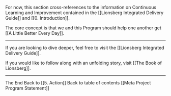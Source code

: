 For now, this section cross-references to the information on Continuous Learning and Improvement contained in the [[Lionsberg Integrated Delivery Guide]] and [[0. Introduction]]. 

The core concept is that we and this Program should help one another get [[A Little Better Every Day]]. 

___
If you are looking to dive deeper, feel free to visit the [[Lionsberg Integrated Delivery Guide]].  

If you would like to follow along with an unfolding story, visit [[The Book of Lionsberg]].  

___

The End
Back to [[5. Action]] 
Back to table of contents [[Meta Project Program Statement]]
